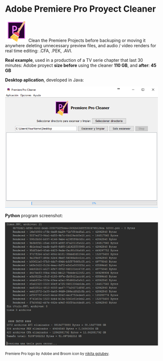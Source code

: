 # Adobe Premiere Pro Proyect Cleaner
<img src="/java_gui_project/PremiereCleaner/src/img/logo_small.png">
Clean the Premiere Projects before backuping or moving it anywhere deleting unnecessary preview files, and audio / video renders for real time editing:
.CFA, .PEK, .AVI.

<b>Real example</b>, used in a production of a TV serie chapter that last 30 minutes:
Adobe proyect <b>size before</b> using the cleaner <b>110 GB</b>, and <b>after</b>: <b>45 GB</b>

<p><b>Desktop aplication</b>, developed in Java:</p>

<img src="./screenshot_desktop_application.PNG" width="600">
<p><b>Python</b> program screenshot:</p>
<img src="./python_app/adobe-premiere-pro-cleaner.PNG">

<small>Premiere Pro logo by Adobe and Broom icon by <a href="http://www.flaticon.com/authors/nikita-golubev">nikita golubev</a>.</small>
